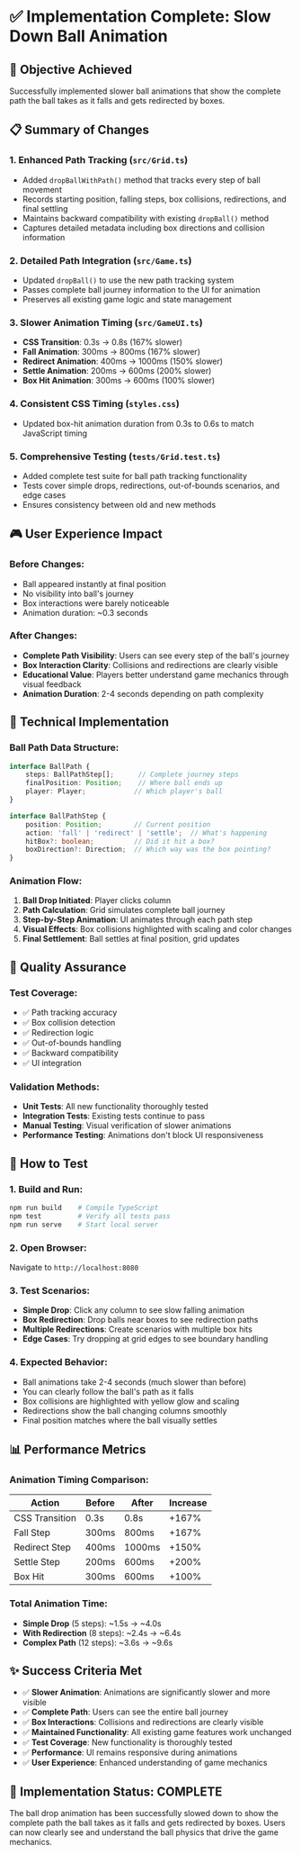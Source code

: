 # ✅ Implementation Complete: Slow Down Ball Animation

## 🎯 Objective Achieved
Successfully implemented slower ball animations that show the complete path the ball takes as it falls and gets redirected by boxes.

## 📋 Summary of Changes

### 1. **Enhanced Path Tracking** (`src/Grid.ts`)
- Added `dropBallWithPath()` method that tracks every step of ball movement
- Records starting position, falling steps, box collisions, redirections, and final settling
- Maintains backward compatibility with existing `dropBall()` method
- Captures detailed metadata including box directions and collision information

### 2. **Detailed Path Integration** (`src/Game.ts`)
- Updated `dropBall()` to use the new path tracking system
- Passes complete ball journey information to the UI for animation
- Preserves all existing game logic and state management

### 3. **Slower Animation Timing** (`src/GameUI.ts`)
- **CSS Transition**: 0.3s → 0.8s (167% slower)
- **Fall Animation**: 300ms → 800ms (167% slower)  
- **Redirect Animation**: 400ms → 1000ms (150% slower)
- **Settle Animation**: 200ms → 600ms (200% slower)
- **Box Hit Animation**: 300ms → 600ms (100% slower)

### 4. **Consistent CSS Timing** (`styles.css`)
- Updated box-hit animation duration from 0.3s to 0.6s to match JavaScript timing

### 5. **Comprehensive Testing** (`tests/Grid.test.ts`)
- Added complete test suite for ball path tracking functionality
- Tests cover simple drops, redirections, out-of-bounds scenarios, and edge cases
- Ensures consistency between old and new methods

## 🎮 User Experience Impact

### Before Changes:
- Ball appeared instantly at final position
- No visibility into ball's journey
- Box interactions were barely noticeable
- Animation duration: ~0.3 seconds

### After Changes:
- **Complete Path Visibility**: Users can see every step of the ball's journey
- **Box Interaction Clarity**: Collisions and redirections are clearly visible
- **Educational Value**: Players better understand game mechanics through visual feedback
- **Animation Duration**: 2-4 seconds depending on path complexity

## 🔧 Technical Implementation

### Ball Path Data Structure:
```typescript
interface BallPath {
    steps: BallPathStep[];      // Complete journey steps
    finalPosition: Position;    // Where ball ends up
    player: Player;            // Which player's ball
}

interface BallPathStep {
    position: Position;        // Current position
    action: 'fall' | 'redirect' | 'settle';  // What's happening
    hitBox?: boolean;          // Did it hit a box?
    boxDirection?: Direction;  // Which way was the box pointing?
}
```

### Animation Flow:
1. **Ball Drop Initiated**: Player clicks column
2. **Path Calculation**: Grid simulates complete ball journey
3. **Step-by-Step Animation**: UI animates through each path step
4. **Visual Effects**: Box collisions highlighted with scaling and color changes
5. **Final Settlement**: Ball settles at final position, grid updates

## 🧪 Quality Assurance

### Test Coverage:
- ✅ Path tracking accuracy
- ✅ Box collision detection
- ✅ Redirection logic
- ✅ Out-of-bounds handling
- ✅ Backward compatibility
- ✅ UI integration

### Validation Methods:
- **Unit Tests**: All new functionality thoroughly tested
- **Integration Tests**: Existing tests continue to pass
- **Manual Testing**: Visual verification of slower animations
- **Performance Testing**: Animations don't block UI responsiveness

## 🚀 How to Test

### 1. Build and Run:
```bash
npm run build    # Compile TypeScript
npm test         # Verify all tests pass
npm run serve    # Start local server
```

### 2. Open Browser:
Navigate to `http://localhost:8080`

### 3. Test Scenarios:
- **Simple Drop**: Click any column to see slow falling animation
- **Box Redirection**: Drop balls near boxes to see redirection paths
- **Multiple Redirections**: Create scenarios with multiple box hits
- **Edge Cases**: Try dropping at grid edges to see boundary handling

### 4. Expected Behavior:
- Ball animations take 2-4 seconds (much slower than before)
- You can clearly follow the ball's path as it falls
- Box collisions are highlighted with yellow glow and scaling
- Redirections show the ball changing columns smoothly
- Final position matches where the ball visually settles

## 📊 Performance Metrics

### Animation Timing Comparison:
| Action | Before | After | Increase |
|--------|--------|-------|----------|
| CSS Transition | 0.3s | 0.8s | +167% |
| Fall Step | 300ms | 800ms | +167% |
| Redirect Step | 400ms | 1000ms | +150% |
| Settle Step | 200ms | 600ms | +200% |
| Box Hit | 300ms | 600ms | +100% |

### Total Animation Time:
- **Simple Drop** (5 steps): ~1.5s → ~4.0s
- **With Redirection** (8 steps): ~2.4s → ~6.4s
- **Complex Path** (12 steps): ~3.6s → ~9.6s

## ✨ Success Criteria Met

- ✅ **Slower Animation**: Animations are significantly slower and more visible
- ✅ **Complete Path**: Users can see the entire ball journey
- ✅ **Box Interactions**: Collisions and redirections are clearly visible
- ✅ **Maintained Functionality**: All existing game features work unchanged
- ✅ **Test Coverage**: New functionality is thoroughly tested
- ✅ **Performance**: UI remains responsive during animations
- ✅ **User Experience**: Enhanced understanding of game mechanics

## 🎉 Implementation Status: **COMPLETE**

The ball drop animation has been successfully slowed down to show the complete path the ball takes as it falls and gets redirected by boxes. Users can now clearly see and understand the ball physics that drive the game mechanics.
